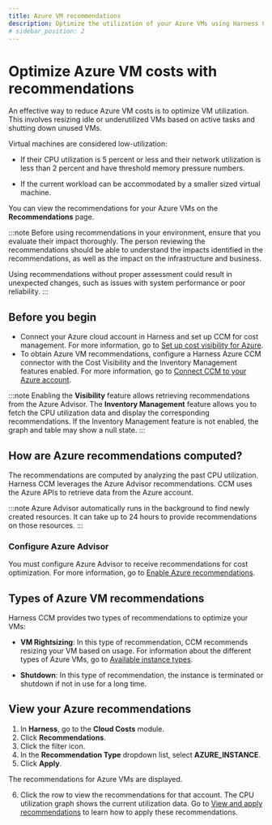 ```yaml
---
title: Azure VM recommendations
description: Optimize the utilization of your Azure VMs using Harness CCM recommendations.
# sidebar_position: 2
---
```


# Optimize Azure VM costs with recommendations

An effective way to reduce Azure VM costs is to optimize VM utilization. This involves resizing idle or underutilized VMs based on active tasks and shutting down unused VMs.

Virtual machines are considered low-utilization:

* If their CPU utilization is 5 percent or less and their network utilization is less than 2 percent and have threshold memory pressure numbers.

* If the current workload can be accommodated by a smaller sized virtual machine.

You can view the recommendations for your Azure VMs on the **Recommendations** page. 

:::note
Before using recommendations in your environment, ensure that you evaluate their impact thoroughly. The person reviewing the recommendations should be able to understand the impacts identified in the recommendations, as well as the impact on the infrastructure and business.

Using recommendations without proper assessment could result in unexpected changes, such as issues with system performance or poor reliability.
:::

## Before you begin

* Connect your Azure cloud account in Harness and set up CCM for cost management. For more information, go to [Set up cost visibility for Azure](../../2-getting-started-ccm/4-set-up-cloud-cost-management/set-up-cost-visibility-for-azure.md).
* To obtain Azure VM recommendations, configure a Harness Azure CCM connector with the Cost Visibility and the Inventory Management features enabled. For more information, go to [Connect CCM to your Azure account](../../2-getting-started-ccm/4-set-up-cloud-cost-management/set-up-cost-visibility-for-azure.md#connect-ccm-to-your-azure-account).
  
:::note
Enabling the **Visibility** feature allows retrieving recommendations from the Azure Advisor. The **Inventory Management** feature allows you to fetch the CPU utilization data and display the corresponding recommendations. If the Inventory Management feature is not enabled, the graph and table may show a null state.
:::

## How are Azure recommendations computed?

The recommendations are computed by analyzing the past CPU utilization. Harness CCM leverages the Azure Advisor recommendations. CCM uses the Azure APIs to retrieve data from the Azure account.

:::note
Azure Advisor automatically runs in the background to find newly created resources. It can take up to 24 hours to provide recommendations on those resources.
:::

### Configure Azure Advisor

You must configure Azure Advisor to receive recommendations for cost optimization. For more information, go to [Enable Azure recommendations](../../2-getting-started-ccm/4-set-up-cloud-cost-management/set-up-cost-visibility-for-azure.md).

## Types of Azure VM recommendations

Harness CCM provides two types of recommendations to optimize your VMs:

* **VM Rightsizing**: In this type of recommendation, CCM recommends resizing your VM based on usage. For information about the different types of Azure VMs, go to [Available instance types](https://learn.microsoft.com/en-us/azure/virtual-machines/sizes). 

* **Shutdown**: In this type of recommendation, the instance is terminated or shutdown if not in use for a long time.  
  
## View your Azure recommendations

1. In **Harness**, go to the **Cloud Costs** module.
2. Click **Recommendations**.
3. Click the filter icon.
4. In the **Recommendation Type** dropdown list, select **AZURE_INSTANCE**.
5. Click **Apply**. 

  The recommendations for Azure VMs are displayed. 

6. Click the row to view the recommendations for that account.  The CPU utilization graph shows the current utilization data. Go to [View and apply recommendations](https://developer.harness.io/docs/cloud-cost-management/use-cloud-cost-management/ccm-recommendations/home-recommendations#enable-azure-recommendations) to learn how to apply these recommendations.

